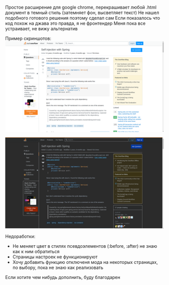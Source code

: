 Простое расширение для google chrome, перекрашивает любой .html документ в темный стиль (затемняет фон, высветляет текст)
Не нашел подобного готового решения поэтому сделал сам
Если показалось что код похож на джава это правда, я не фронтендер 
Меня пока все устраивает, не вижу альтернатив

Пример скриншотов:
![alt text](origin.png)

![alt text](dark.png)

Недоработки:
- Не меняет цвет в стилях псевдоэлементов (:before, :after) не знаю как к ним обратиться
- Страницы настроек не функционируют
- Хочу добавить функцию отключеня мода на некоторых страницах, по выбору, пока не знаю как реализовать

Если хотите чем нибудь дополнить, буду благодарен
